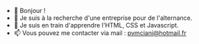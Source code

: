 - 👋 Bonjour !
- 👀 Je suis à la recherche d'une entreprise pour de l'alternance.
- 🌱 Je suis en train d'apprendre l'HTML, CSS et Javascript.
- 📫 Vous pouvez me contacter via mail : pvmciani@hotmail.fr

<!---
MaximeMurciani/MaximeMurciani is a ✨ special ✨ repository because its `README.md` (this file) appears on your GitHub profile.
You can click the Preview link to take a look at your changes.
--->
